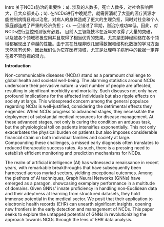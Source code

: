 Intro
关于NCDs防治的重要性：a). 涉及的人数多，死亡人数多，对社会影响巨大，且大众都关心；b). 在NCDs进行中晚期后，就需要消耗了大量的医疗资源才能控制病情且难以治愈，对病人的身体造成了更大的生理负担，同时对社会和个人家庭都造成了严重的经济负担； c). 一旦错过了早期，则治疗成功率低。因此，对NCDs进行监控预测很有必要。
目前人工智能技术在近年来取得了大量的突破，以及被各个领域积极应用并且取得了相当优秀的效果。尤其是图神经网络在各个领域都展现出了卓越的性能。由于其在处理非欧几里得数据和结构化数据的学习方面天然具有优势，因此我们认为它在医疗领域，尤其是处理电子病历中的数据一定存在着不容忽视的潜力。

**Introduction**

Non-communicable diseases (NCDs) stand as a paramount challenge to global health and societal well-being. The alarming statistics around NCDs underscore their pervasive nature: a vast number of people are affected, resulting in significant morbidity and mortality. Such diseases not only have profound implications for the affected individuals but also ripple effects on society at large. This widespread concern among the general populace regarding NCDs is well-justified, considering the detrimental effects they engender. When NCDs progress to advanced stages, they necessitate the deployment of substantial medical resources for disease management. At these advanced stages, not only is curing the condition an arduous task, but the physiological toll on patients intensifies exponentially. This not only exacerbates the physical burden on patients but also imposes considerable financial strain on both individual families and society at large. Compounding these challenges, a missed early diagnosis often translates to reduced therapeutic success rates. As such, there is a pressing need to establish efficient monitoring and prediction mechanisms for NCDs.

The realm of artificial intelligence (AI) has witnessed a renaissance in recent years, with remarkable breakthroughs that have subsequently been harnessed across myriad sectors, yielding exceptional outcomes. Among the plethora of AI techniques, Graph Neural Networks (GNNs) have emerged as a paragon, showcasing exemplary performance in a multitude of domains. Given GNNs' innate proficiency in handling non-Euclidean data and their adeptness at learning from structured datasets, they hold immense potential in the medical sector. We posit that their application to electronic health records (EHR) can unearth significant insights, opening new frontiers in the early detection and management of NCDs. This paper seeks to explore the untapped potential of GNNs in revolutionizing the approach towards NCDs through the lens of EHR data analysis.
